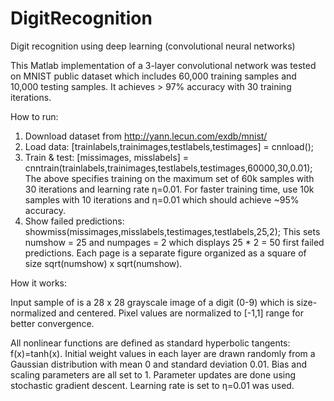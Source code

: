 DigitRecognition
================

Digit recognition using deep learning (convolutional neural networks)

This Matlab implementation of a 3-layer convolutional network was tested on MNIST public dataset which includes 60,000 training samples and 10,000 testing samples. It achieves > 97% accuracy with 30 training iterations.

How to run:

1. Download dataset from http://yann.lecun.com/exdb/mnist/
2. Load data: 
   [trainlabels,trainimages,testlabels,testimages] = cnnload();
3. Train & test: 
   [missimages, misslabels] = cnntrain(trainlabels,trainimages,testlabels,testimages,60000,30,0.01);
   The above specifies training on the maximum set of 60k samples with 30 iterations and learning rate η=0.01. For faster training time, use 10k samples with 10 iterations and η=0.01 which should achieve ~95% accuracy.
4. Show failed predictions:
   showmiss(missimages,misslabels,testimages,testlabels,25,2);
   This sets numshow = 25 and numpages = 2 which displays 25 * 2 = 50 first failed predictions. Each page is a separate figure organized as a square of size sqrt(numshow) x sqrt(numshow).

How it works:

Input sample of is a 28 x 28 grayscale image of a digit (0-9) which is size-normalized and centered. Pixel values are normalized to [-1,1] range for better convergence.

All nonlinear functions are defined as standard hyperbolic tangents: f(x)=tanh(x). Initial weight values in each layer are drawn randomly from a Gaussian distribution with mean 0 and standard deviation 0.01. Bias and scaling parameters are all set to 1. Parameter updates are done using stochastic gradient descent. Learning rate is set to η=0.01 was used.
